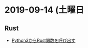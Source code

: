 # 2019-09-14 (土曜日

## Rust

- [Python3からRust関数を呼び出す](https://qiita.com/0ncorhynchus/items/9bc48b4e074bfd6fc689)
